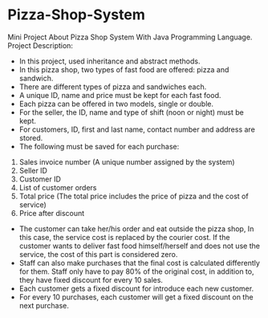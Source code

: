 # Pizza-Shop-System
Mini Project About Pizza Shop System With Java Programming Language.<br/>
Project Description:
- In this project, used inheritance and abstract methods. 
- In this pizza shop, two types of fast food are offered: pizza and sandwich.
- There are different types of pizza and sandwiches each.
- A unique ID, name and price must be kept for each fast food.
- Each pizza can be offered in two models, single or double.
- For the seller, the ID, name and type of shift (noon or night) must be kept.
- For customers, ID, first and last name, contact number and address are stored.
- The following must be saved for each purchase:
1. Sales invoice number (A unique number assigned by the system)
2. Seller ID
3. Customer ID
4. List of customer orders
5. Total price (The total price includes the price of pizza and the cost of service)
6. Price after discount
- The customer can take her/his order and eat outside the pizza shop, In this case, the service cost is replaced by the courier cost. If the customer wants to deliver fast food himself/herself and does not use the service, the cost of this part is considered zero.
- Staff can also make purchases that the final cost is calculated differently for them. Staff only have to pay 80% of the original cost, in addition to, they have fixed discount for every 10 sales.
- Each customer gets a fixed discount for introduce each new customer.
- For every 10 purchases, each customer will get a fixed discount on the next purchase.
